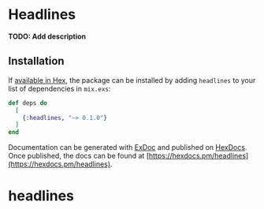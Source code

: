 # Headlines

**TODO: Add description**

## Installation

If [available in Hex](https://hex.pm/docs/publish), the package can be installed
by adding `headlines` to your list of dependencies in `mix.exs`:

```elixir
def deps do
  [
    {:headlines, "~> 0.1.0"}
  ]
end
```

Documentation can be generated with [ExDoc](https://github.com/elixir-lang/ex_doc)
and published on [HexDocs](https://hexdocs.pm). Once published, the docs can
be found at [https://hexdocs.pm/headlines](https://hexdocs.pm/headlines).

# headlines

